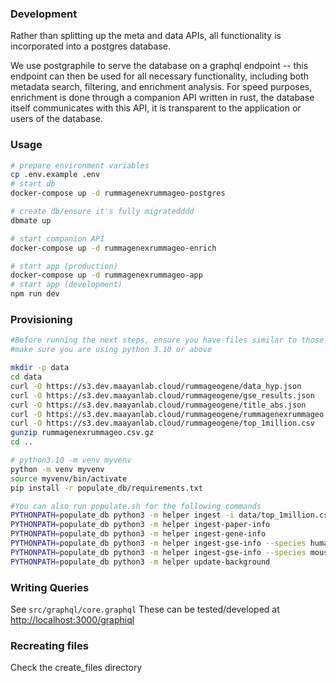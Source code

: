 ### Development
Rather than splitting up the meta and data APIs, all functionality is incorporated into a postgres database.

We use postgraphile to serve the database on a graphql endpoint -- this endpoint can then be used for all necessary functionality, including both metadata search, filtering, and enrichment analysis. For speed purposes, enrichment is done through a companion API written in rust, the database itself communicates with this API, it is transparent to the application or users of the database.



### Usage
```bash
# prepare environment variables
cp .env.example .env
# start db
docker-compose up -d rummagenexrummageo-postgres

# create db/ensure it's fully migratedddd
dbmate up

# start companion API
docker-compose up -d rummagenexrummageo-enrich

# start app (production)
docker-compose up -d rummagenexrummageo-app
# start app (development)
npm run dev
```

### Provisioning
```bash
#Before running the next steps, ensure you have files similar to those in the public folder e.g. the data_hyp.json
#make sure you are using python 3.10 or above

mkdir -p data
cd data
curl -O https://s3.dev.maayanlab.cloud/rummageogene/data_hyp.json
curl -O https://s3.dev.maayanlab.cloud/rummageogene/gse_results.json
curl -O https://s3.dev.maayanlab.cloud/rummageogene/title_abs.json
curl -O https://s3.dev.maayanlab.cloud/rummageogene/rummagenexrummageo.csv.gz
curl -O https://s3.dev.maayanlab.cloud/rummageogene/top_1million.csv
gunzip rummagenexrummageo.csv.gz
cd ..

# python3.10 -m venv myvenv
python -m venv myvenv
source myvenv/bin/activate
pip install -r populate_db/requirements.txt

#You can also run populate.sh for the following commands
PYTHONPATH=populate_db python3 -m helper ingest -i data/top_1million.csv
PYTHONPATH=populate_db python3 -m helper ingest-paper-info
PYTHONPATH=populate_db python3 -m helper ingest-gene-info
PYTHONPATH=populate_db python3 -m helper ingest-gse-info --species human
PYTHONPATH=populate_db python3 -m helper ingest-gse-info --species mouse
PYTHONPATH=populate_db python3 -m helper update-background


```

### Writing Queries
See `src/graphql/core.graphql`
These can be tested/developed at <http://localhost:3000/graphiql>

### Recreating files
Check the create_files directory